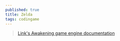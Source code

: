 ```yaml
---
published: true
title: Zelda
tags: codingame
---
```

> [Link's Awakening game engine documentation ](https://news.ycombinator.com/item?id=34269742)
